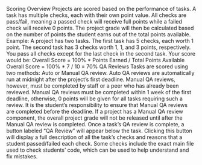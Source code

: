 Scoring Overview
Projects are scored based on the performance of tasks. A task has multiple checks, each with their own point value. All checks are pass/fail, meaning a passed check will receive full points while a failed check will receive 0 points. The project grade will then be calculated based on the number of points the student earns out of the total points available.
Example: A project has two tasks. The first task has 5 checks, each worth 1 point. The second task has 3 checks worth 1, 1, and 3 points, respectively. You pass all checks except for the last check in the second task. Your score would be: 
Overall Score = 100% * Points Earned / Total Points Available
Overall Score = 100% * 7 / 10 = 70%
QA Reviews
Tasks are scored using two methods: Auto or Manual QA review. Auto QA reviews are automatically run at midnight after the project’s first deadline. Manual QA reviews, however, must be completed by staff or a peer who has already been reviewed. Manual QA reviews must be completed within 1 week of the first deadline, otherwise, 0 points will be given for all tasks requiring such a review. It is the student’s responsibility to ensure that Manual QA reviews are completed before the deadline. If a project has a Manual QA review component, the overall project grade will not be released until after the Manual QA review is completed. 
Once a task’s QA review is complete, a button labeled “QA Review” will appear below the task. Clicking this button will display a full description of all the task’s checks and reasons that a student passed/failed each check. Some checks include the exact main file used to check students’ code, which can be used to help understand and fix mistakes.